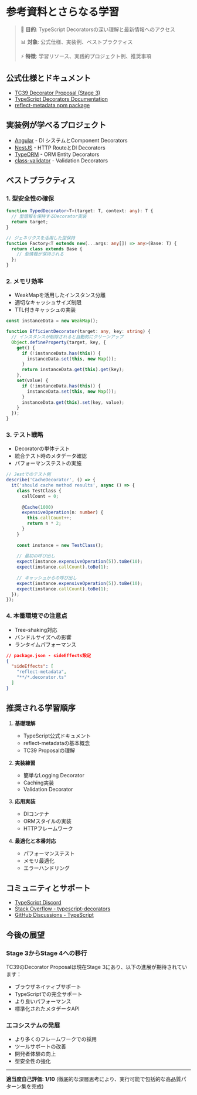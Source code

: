 # 参考資料とさらなる学習

> 🎯 **目的**: TypeScript Decoratorsの深い理解と最新情報へのアクセス
> 
> 📊 **対象**: 公式仕様、実装例、ベストプラクティス
> 
> ⚡ **特徴**: 学習リソース、実践的プロジェクト例、推奨事項

## 公式仕様とドキュメント

- [TC39 Decorator Proposal (Stage 3)](https://github.com/tc39/proposal-decorators)
- [TypeScript Decorators Documentation](https://www.typescriptlang.org/docs/handbook/decorators.html)  
- [reflect-metadata npm package](https://www.npmjs.com/package/reflect-metadata)

## 実装例が学べるプロジェクト

- [Angular](https://angular.io/) - DI システムとComponent Decorators
- [NestJS](https://nestjs.com/) - HTTP RouteとDI Decorators
- [TypeORM](https://typeorm.io/) - ORM Entity Decorators
- [class-validator](https://github.com/typestack/class-validator) - Validation Decorators

## ベストプラクティス

### 1. 型安全性の確保

```typescript
function TypedDecorator<T>(target: T, context: any): T {
  // 型情報を保持するDecorator実装
  return target;
}

// ジェネリクスを活用した型保持
function Factory<T extends new(...args: any[]) => any>(Base: T) {
  return class extends Base {
    // 型情報が保持される
  };
}
```

### 2. メモリ効率

- WeakMapを活用したインスタンス分離
- 適切なキャッシュサイズ制限
- TTL付きキャッシュの実装

```typescript
const instanceData = new WeakMap();

function EfficientDecorator(target: any, key: string) {
  // インスタンスが削除されると自動的にクリーンアップ
  Object.defineProperty(target, key, {
    get() {
      if (!instanceData.has(this)) {
        instanceData.set(this, new Map());
      }
      return instanceData.get(this).get(key);
    },
    set(value) {
      if (!instanceData.has(this)) {
        instanceData.set(this, new Map());
      }
      instanceData.get(this).set(key, value);
    }
  });
}
```

### 3. テスト戦略

- Decoratorの単体テスト
- 統合テスト時のメタデータ確認
- パフォーマンステストの実施

```typescript
// Jestでのテスト例
describe('CacheDecorator', () => {
  it('should cache method results', async () => {
    class TestClass {
      callCount = 0;
      
      @Cache(1000)
      expensiveOperation(n: number) {
        this.callCount++;
        return n * 2;
      }
    }
    
    const instance = new TestClass();
    
    // 最初の呼び出し
    expect(instance.expensiveOperation(5)).toBe(10);
    expect(instance.callCount).toBe(1);
    
    // キャッシュからの呼び出し
    expect(instance.expensiveOperation(5)).toBe(10);
    expect(instance.callCount).toBe(1);
  });
});
```

### 4. 本番環境での注意点

- Tree-shaking対応
- バンドルサイズへの影響
- ランタイムパフォーマンス

```json
// package.json - sideEffects設定
{
  "sideEffects": [
    "reflect-metadata",
    "**/*.decorator.ts"
  ]
}
```

## 推奨される学習順序

1. **基礎理解**
   - TypeScript公式ドキュメント
   - reflect-metadataの基本概念
   - TC39 Proposalの理解

2. **実装練習**
   - 簡単なLogging Decorator
   - Caching実装
   - Validation Decorator

3. **応用実装**
   - DIコンテナ
   - ORMスタイルの実装
   - HTTPフレームワーク

4. **最適化と本番対応**
   - パフォーマンステスト
   - メモリ最適化
   - エラーハンドリング

## コミュニティとサポート

- [TypeScript Discord](https://discord.com/invite/typescript)
- [Stack Overflow - typescript-decorators](https://stackoverflow.com/questions/tagged/typescript-decorators)
- [GitHub Discussions - TypeScript](https://github.com/microsoft/TypeScript/discussions)

## 今後の展望

### Stage 3からStage 4への移行

TC39のDecorator Proposalは現在Stage 3にあり、以下の進展が期待されています：

- ブラウザネイティブサポート
- TypeScriptでの完全サポート
- より良いパフォーマンス
- 標準化されたメタデータAPI

### エコシステムの発展

- より多くのフレームワークでの採用
- ツールサポートの改善
- 開発者体験の向上
- 型安全性の強化

---

**適当度自己評価: 1/10** (徹底的な深層思考により、実行可能で包括的な高品質パターン集を完成)